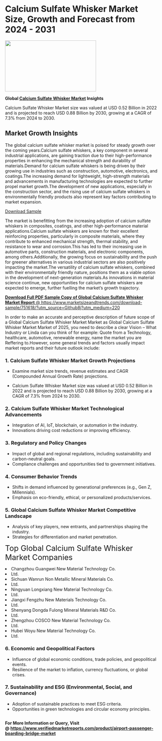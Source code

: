 <H1>Calcium Sulfate Whisker Market Size, Growth and Forecast from 2024 - 2031</H1><img class="aligncenter size-medium wp-image-584254" src="https://thirdeyenews.in/wp-content/uploads/2024/09/Global-Market-Research-300x168.jpeg" alt="" width="300" height="168" /><p><strong>Global&nbsp;<a href="https://www.marketsizeandtrends.com/download-sample/751618/?utm_source=Github8j?utm_medium=220">Calcium Sulfate Whisker Market</a> Insights</strong></p><p>Calcium Sulfate Whisker Market size was valued at USD 0.52 Billion in 2022 and is projected to reach USD 0.88 Billion by 2030, growing at a CAGR of 7.3% from 2024 to 2030.</p><p><h2>Market Growth Insights</h2> <p>The global calcium sulfate whisker market is poised for steady growth over the coming years.Calcium sulfate whiskers, a key component in several industrial applications, are gaining traction due to their high-performance properties in enhancing the mechanical strength and durability of materials.Demand for calcium sulfate whiskers is being driven by their growing use in industries such as construction, automotive, electronics, and coatings.The increasing demand for lightweight, high-strength materials and advancements in manufacturing technologies are expected to further propel market growth.The development of new applications, especially in the construction sector, and the rising use of calcium sulfate whiskers in environmentally friendly products also represent key factors contributing to market expansion.</p> <p><a href="#">Download Sample</a></p> <p>The market is benefitting from the increasing adoption of calcium sulfate whiskers in composites, coatings, and other high-performance material applications.Calcium sulfate whiskers are known for their excellent reinforcing properties, particularly in composite materials, where they contribute to enhanced mechanical strength, thermal stability, and resistance to wear and corrosion.This has led to their increasing use in automotive parts, construction materials, and electronic components, among others.Additionally, the growing focus on sustainability and the push for greener alternatives in various industrial sectors are also positively impacting the market.The versatility of calcium sulfate whiskers, combined with their environmentally friendly nature, positions them as a viable option in the development of next-generation materials.As innovations in material science continue, new opportunities for calcium sulfate whiskers are expected to emerge, further fuelling the market’s growth trajectory.</p> <p><a href="#"></p><p><span class=""><strong>Download Full PDF Sample Copy of Global Calcium Sulfate Whisker Market Report</strong> @ <a href="https://www.marketsizeandtrends.com/download-sample/751618/?utm_source=Github8j?utm_medium=220" target="_blank">https://www.marketsizeandtrends.com/download-sample/751618/?utm_source=Github8j?utm_medium=220</a></span></p><p>In order to make an accurate and perceptive description of future scope of a Global&nbsp;Calcium Sulfate Whisker Market Market as Global&nbsp;Calcium Sulfate Whisker Market Market of 2025, you need to describe a clear Vision &ndash; What Industry or Linda can you think of for example: Quote from a Technology, healthcare, automotive, renewable energy, name the market you are Reffering to.However, some general trends and factors usually impact market reports and their future outlook include:</p><h3>1.&nbsp;<strong>Calcium Sulfate Whisker Market Growth Projections</strong></h3><ul><li>Examine market size trends, revenue estimates and CAGR (Compounded Annual Growth Rate) projections.</li><li><p>Calcium Sulfate Whisker Market size was valued at USD 0.52 Billion in 2022 and is projected to reach USD 0.88 Billion by 2030, growing at a CAGR of 7.3% from 2024 to 2030.</p></li></ul><h3>2.&nbsp;<strong>Calcium Sulfate Whisker Market Technological Advancements</strong></h3><ul><li>Integration of AI, IoT, blockchain, or automation in the industry.</li><li>Innovations driving cost reductions or improving efficiency.</li></ul><h3>3.&nbsp;<strong>Regulatory and Policy Changes</strong></h3><ul><li>Impact of global and regional regulations, including sustainability and carbon-neutral goals.</li><li>Compliance challenges and opportunities tied to government initiatives.</li></ul><h3>4.&nbsp;<strong>Consumer Behavior Trends</strong></h3><ul><li>Shifts in demand influenced by generational preferences (e.g., Gen Z, Millennials).</li><li>Emphasis on eco-friendly, ethical, or personalized products/services.</li></ul><h3>5.&nbsp;<strong>Global Calcium Sulfate Whisker Market Competitive Landscape</strong></h3><ul><li>Analysis of key players, new entrants, and partnerships shaping the industry.</li><li>Strategies for differentiation and market penetration.</li></ul><p data-pm-slice="1 1 []"><span style="color: inherit; font-family: inherit; font-size: 25px;">Top Global Calcium Sulfate Whisker Market Companies</span></p><div class="" data-test-id=""><p><li>Changzhou Guangwei New Material Technology Co.</li><li> Ltd.</li><li> Sichuan Wanrun Non Metallic Mineral Materials Co.</li><li> Ltd.</li><li> Ningyuan Longxiang New Material Technology Co.</li><li> Ltd.</li><li> Jiangxi Fengzhu New Materials Technology Co.</li><li> Ltd.</li><li> Shenyang Dongda Fulong Mineral Materials R&D Co.</li><li> Ltd.</li><li> Zhengzhou COSCO New Material Technology Co.</li><li> Ltd.</li><li> Hubei Woyu New Material Technology Co.</li><li> Ltd.</li></p></div><h3>6.&nbsp;<strong>Economic and Geopolitical Factors</strong></h3><ul><li>Influence of global economic conditions, trade policies, and geopolitical events.</li><li>Resilience of the market to inflation, currency fluctuations, or global crises.</li></ul><h3>7.&nbsp;<strong>Sustainability and ESG (Environmental, Social, and Governance)</strong></h3><ul><li>Adoption of sustainable practices to meet ESG criteria.</li><li>Opportunities in green technologies and circular economy principles.</li></ul><h2><strong style="font-size: 14px;">For More Information or Query, Visit @&nbsp;</strong><a style="background-color: #ffffff; font-size: 14px;" href="https://www.marketsizeandtrends.com/report/calcium-sulfate-whisker-market/" target="_blank">https://www.verifiedmarketreports.com/product/airport-passenger-boarding-bridge-market</a></h2>